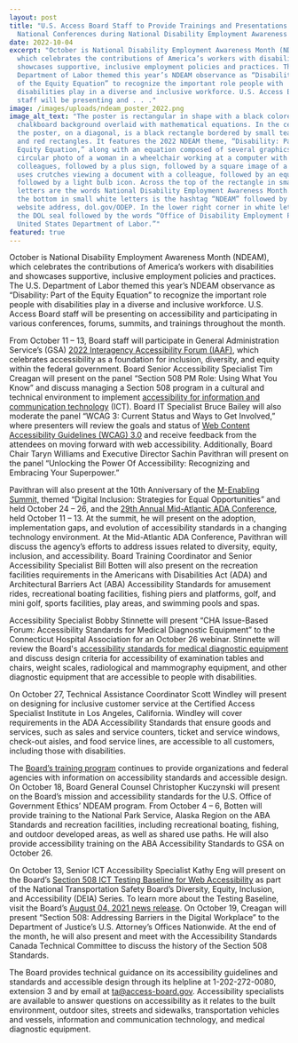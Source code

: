 ```yaml
---
layout: post
title: "U.S. Access Board Staff to Provide Trainings and Presentations at
  National Conferences during National Disability Employment Awareness Month "
date: 2022-10-04
excerpt: "October is National Disability Employment Awareness Month (NDEAM),
  which celebrates the contributions of America’s workers with disabilities and
  showcases supportive, inclusive employment policies and practices. The U.S.
  Department of Labor themed this year’s NDEAM observance as “Disability: Part
  of the Equity Equation” to recognize the important role people with
  disabilities play in a diverse and inclusive workforce. U.S. Access Board
  staff will be presenting and . . ."
image: /images/uploads/ndeam_poster_2022.png
image_alt_text: "The poster is rectangular in shape with a black colored
  chalkboard background overlaid with mathematical equations. In the center of
  the poster, on a diagonal, is a black rectangle bordered by small teal, yellow
  and red rectangles. It features the 2022 NDEAM theme, “Disability: Part of the
  Equity Equation,” along with an equation composed of several graphics: a
  circular photo of a woman in a wheelchair working at a computer with
  colleagues, followed by a plus sign, followed by a square image of a woman who
  uses crutches viewing a document with a colleague, followed by an equal sign,
  followed by a light bulb icon. Across the top of the rectangle in small, white
  letters are the words National Disability Employment Awareness Month. Along
  the bottom in small white letters is the hashtag “NDEAM” followed by ODEP’s
  website address, dol.gov/ODEP. In the lower right corner in white lettering is
  the DOL seal followed by the words “Office of Disability Employment Policy
  United States Department of Labor.”"
featured: true
---
```

October is National Disability Employment Awareness Month (NDEAM), which celebrates the contributions of America’s workers with disabilities and showcases supportive, inclusive employment policies and practices. The U.S. Department of Labor themed this year’s NDEAM observance as “Disability: Part of the Equity Equation” to recognize the important role people with disabilities play in a diverse and inclusive workforce. U.S. Access Board staff will be presenting on accessibility and participating in various conferences, forums, summits, and trainings throughout the month. 

From October 11 – 13, Board staff will participate in General Administration Service’s (GSA) [2022 Interagency Accessibility Forum (IAAF)](https://www.section508.gov/iaaf/), which celebrates accessibility as a foundation for inclusion, diversity, and equity within the federal government. Board Senior Accessibility Specialist Tim Creagan will present on the panel “Section 508 PM Role: Using What You Know” and discuss managing a Section 508 program in a cultural and technical environment to implement [accessibility for information and communication technology](https://www.access-board.gov/ict/) (ICT). Board IT Specialist Bruce Bailey will also moderate the panel “WCAG 3: Current Status and Ways to Get Involved,” where presenters will review the goals and status of [Web Content Accessibility Guidelines (WCAG) 3.0](https://www.w3.org/WAI/standards-guidelines/wcag/wcag3-intro/) and receive feedback from the attendees on moving forward with web accessibility. Additionally, Board Chair Taryn Williams and Executive Director Sachin Pavithran will present on the panel “Unlocking the Power Of Accessibility: Recognizing and Embracing Your Superpower.” 

Pavithran will also present at the 10th Anniversary of the [M-Enabling Summit,](https://m-enabling.com/) themed “Digital Inclusion: Strategies for Equal Opportunities” and held October 24 – 26, and the [29th Annual Mid-Atlantic ADA Conference](https://web.cvent.com/event/e548b98c-fb38-4a1e-851b-9ef86ec9d9d8/summary), held October 11 – 13. At the summit, he will present on the adoption, implementation gaps, and evolution of accessibility standards in a changing technology environment. At the Mid-Atlantic ADA Conference, Pavithran will discuss the agency’s efforts to address issues related to diversity, equity, inclusion, and accessibility. Board Training Coordinator and Senior Accessibility Specialist Bill Botten will also present on the recreation facilities requirements in the Americans with Disabilities Act (ADA) and Architectural Barriers Act (ABA) Accessibility Standards for amusement rides, recreational boating facilities, fishing piers and platforms, golf, and mini golf, sports facilities, play areas, and swimming pools and spas. 

Accessibility Specialist Bobby Stinnette will present “CHA Issue-Based Forum: Accessibility Standards for Medical Diagnostic Equipment” to the Connecticut Hospital Association for an October 26 webinar. Stinnette will review the Board's [accessibility standards for medical diagnostic equipment](https://www.access-board.gov/mde/) and discuss design criteria for accessibility of examination tables and chairs, weight scales, radiological and mammography equipment, and other diagnostic equipment that are accessible to people with disabilities. 

On October 27, Technical Assistance Coordinator Scott Windley will present on designing for inclusive customer service at the Certified Access Specialist Institute in Los Angeles, California. Windley will cover requirements in the ADA Accessibility Standards that ensure goods and services, such as sales and service counters, ticket and service windows, check-out aisles, and food service lines, are accessible to all customers, including those with disabilities. 

The [Board’s training program](https://www.access-board.gov/webinars/training.html) continues to provide organizations and federal agencies with information on accessibility standards and accessible design. On October 18, Board General Counsel Christopher Kuczynski will present on the Board’s mission and accessibility standards for the U.S. Office of Government Ethics’ NDEAM program. From October 4 – 6, Botten will provide training to the National Park Service, Alaska Region on the ABA Standards and recreation facilities, including recreational boating, fishing, and outdoor developed areas, as well as shared use paths. He will also provide accessibility training on the ABA Accessibility Standards to GSA on October 26. 

On October 13, Senior ICT Accessibility Specialist Kathy Eng will present on the Board’s [Section 508 ICT Testing Baseline for Web Accessibility](https://ictbaseline.access-board.gov/) as part of the National Transportation Safety Board’s Diversity, Equity, Inclusion, and Accessibility (DEIA) Series. To learn more about the Testing Baseline, visit the Board’s [August 04, 2021 news release](https://www.access-board.gov/news/2021/08/04/u-s-access-board-launches-new-site-for-the-ict-testing-baseline-for-web-accessibility/). On October 19, Creagan will present “Section 508: Addressing Barriers in the Digital Workplace” to the Department of Justice’s U.S. Attorney’s Offices Nationwide. At the end of the month, he will also present and meet with the Accessibility Standards Canada Technical Committee to discuss the history of the Section 508 Standards. 

The Board provides technical guidance on its accessibility guidelines and standards and accessible design through its helpline at 1-202-272-0080, extension 3 and by email at [ta@access-board.gov](mailto:ta@access-board.gov). Accessibility specialists are available to answer questions on accessibility as it relates to the built environment, outdoor sites, streets and sidewalks, transportation vehicles and vessels, information and communication technology, and medical diagnostic equipment.